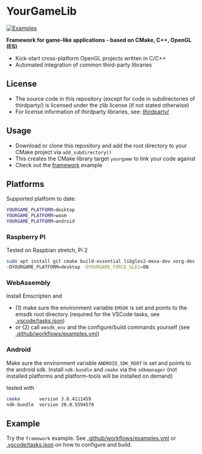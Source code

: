 # YourGameLib

[![Examples](https://github.com/duddel/yourgamelib/workflows/examples/badge.svg)](https://github.com/duddel/yourgamelib/actions?query=workflow%3Aexamples)

**Framework for game-like applications - based on CMake, C++, OpenGL (ES)**

-   Kick-start cross-platform OpenGL projects written in C/C++
-   Automated integration of common third-party libraries

## License

-   The source code in this repository (except for code in subdirectories of thirdparty/) is licensed under the zlib license (if not stated otherwise)
-   For license information of thirdparty libraries, see: [thirdparty/](thirdparty/)

## Usage

-   Download or clone this repository and add the root directory to your CMake project via `add_subdirectory()`
-   This creates the CMake library target `yourgame` to link your code against
-   Check out the [framework](examples/framework) example

## Platforms

Supported platform to date:

```bash
YOURGAME_PLATFORM=desktop
YOURGAME_PLATFORM=wasm
YOURGAME_PLATFORM=android
```

### Raspberry PI

Tested on Raspbian stretch, Pi 2

```bash
sudo apt install git cmake build-essential libgles2-mesa-dev xorg-dev
-DYOURGAME_PLATFORM=desktop -DYOURGAME_FORCE_GLES=ON
```

### WebAssembly

Install Emscripten and
-   (1) make sure the environment variable `EMSDK` is set and points to the emsdk root directory (required for the VSCode tasks, see [.vscode/tasks.json](.vscode/tasks.json))
-   or (2) call `emsdk_env` and the configure/build commands yourself (see [.github/workflows/examples.yml](.github/workflows/examples.yml))


### Android

Make sure the environment variable `ANDROID_SDK_ROOT` is set and points to the android sdk. Install `ndk-bundle` and `cmake` via the `sdkmanager` (not installed platforms and platform-tools will be installed on demand)

tested with

```bash
cmake       version 3.6.4111459
ndk-bundle  version 20.0.5594570
```

## Example

Try the `framework` example. See [.github/workflows/examples.yml](.github/workflows/examples.yml) or [.vscode/tasks.json](.vscode/tasks.json) on how to configure and build.
